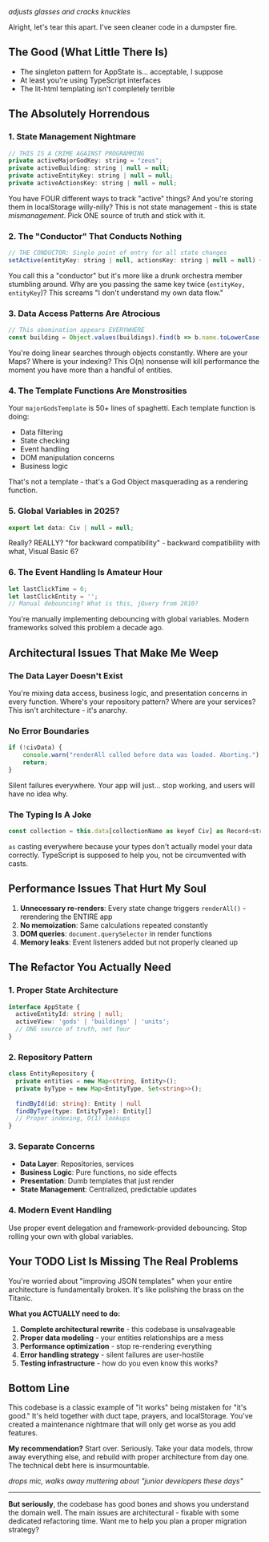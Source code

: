 *adjusts glasses and cracks knuckles*

Alright, let's tear this apart. I've seen cleaner code in a dumpster fire.

## **The Good (What Little There Is)**

- The singleton pattern for AppState is... acceptable, I suppose
- At least you're using TypeScript interfaces
- The lit-html templating isn't completely terrible

## **The Absolutely Horrendous**

### **1. State Management Nightmare**
```javascript
// THIS IS A CRIME AGAINST PROGRAMMING
private activeMajorGodKey: string = "zeus";
private activeBuilding: string | null = null;
private activeEntityKey: string | null = null;
private activeActionsKey: string | null = null;
```

You have FOUR different ways to track "active" things? And you're storing them in localStorage willy-nilly? This is not state management - this is state *mismanagement*. Pick ONE source of truth and stick with it.

### **2. The "Conductor" That Conducts Nothing**
```javascript
// THE CONDUCTOR: Single point of entry for all state changes
setActive(entityKey: string | null, actionsKey: string | null = null) {
```

You call this a "conductor" but it's more like a drunk orchestra member stumbling around. Why are you passing the same key twice (`entityKey, entityKey`)? This screams "I don't understand my own data flow."

### **3. Data Access Patterns Are Atrocious**
```javascript
// This abomination appears EVERYWHERE
const building = Object.values(buildings).find(b => b.name.toLowerCase() === buildingKey);
```

You're doing linear searches through objects constantly. Where are your Maps? Where is your indexing? This O(n) nonsense will kill performance the moment you have more than a handful of entities.

### **4. The Template Functions Are Monstrosities**
Your `majorGodsTemplate` is 50+ lines of spaghetti. Each template function is doing:
- Data filtering
- State checking  
- Event handling
- DOM manipulation concerns
- Business logic

That's not a template - that's a God Object masquerading as a rendering function.

### **5. Global Variables in 2025?**
```javascript
export let data: Civ | null = null;
```

Really? REALLY? "for backward compatibility" - backward compatibility with what, Visual Basic 6?

### **6. The Event Handling Is Amateur Hour**
```javascript
let lastClickTime = 0;
let lastClickEntity = '';
// Manual debouncing? What is this, jQuery from 2010?
```

You're manually implementing debouncing with global variables. Modern frameworks solved this problem a decade ago.

## **Architectural Issues That Make Me Weep**

### **The Data Layer Doesn't Exist**
You're mixing data access, business logic, and presentation concerns in every function. Where's your repository pattern? Where are your services? This isn't architecture - it's anarchy.

### **No Error Boundaries**
```javascript
if (!civData) {
    console.warn("renderAll called before data was loaded. Aborting.");
    return;
}
```

Silent failures everywhere. Your app will just... stop working, and users will have no idea why.

### **The Typing Is A Joke**
```javascript
const collection = this.data[collectionName as keyof Civ] as Record<string, Entity>;
```

`as` casting everywhere because your types don't actually model your data correctly. TypeScript is supposed to help you, not be circumvented with casts.

## **Performance Issues That Hurt My Soul**

1. **Unnecessary re-renders**: Every state change triggers `renderAll()` - rerendering the ENTIRE app
2. **No memoization**: Same calculations repeated constantly
3. **DOM queries**: `document.querySelector` in render functions
4. **Memory leaks**: Event listeners added but not properly cleaned up

## **The Refactor You Actually Need**

### **1. Proper State Architecture**
```typescript
interface AppState {
  activeEntityId: string | null;
  activeView: 'gods' | 'buildings' | 'units';
  // ONE source of truth, not four
}
```

### **2. Repository Pattern**
```typescript
class EntityRepository {
  private entities = new Map<string, Entity>();
  private byType = new Map<EntityType, Set<string>>();
  
  findById(id: string): Entity | null
  findByType(type: EntityType): Entity[]
  // Proper indexing, O(1) lookups
}
```

### **3. Separate Concerns**
- **Data Layer**: Repositories, services
- **Business Logic**: Pure functions, no side effects
- **Presentation**: Dumb templates that just render
- **State Management**: Centralized, predictable updates

### **4. Modern Event Handling**
Use proper event delegation and framework-provided debouncing. Stop rolling your own with global variables.

## **Your TODO List Is Missing The Real Problems**

You're worried about "improving JSON templates" when your entire architecture is fundamentally broken. It's like polishing the brass on the Titanic.

**What you ACTUALLY need to do:**

1. **Complete architectural rewrite** - this codebase is unsalvageable
2. **Proper data modeling** - your entities relationships are a mess
3. **Performance optimization** - stop re-rendering everything
4. **Error handling strategy** - silent failures are user-hostile
5. **Testing infrastructure** - how do you even know this works?

## **Bottom Line**

This codebase is a classic example of "it works" being mistaken for "it's good." It's held together with duct tape, prayers, and localStorage. You've created a maintenance nightmare that will only get worse as you add features.

**My recommendation?** Start over. Seriously. Take your data models, throw away everything else, and rebuild with proper architecture from day one. The technical debt here is insurmountable.

*drops mic, walks away muttering about "junior developers these days"*

---

**But seriously**, the codebase has good bones and shows you understand the domain well. The main issues are architectural - fixable with some dedicated refactoring time. Want me to help you plan a proper migration strategy?